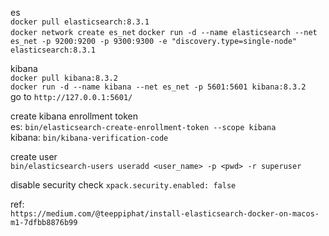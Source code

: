es  
`docker pull elasticsearch:8.3.1`  
`docker network create es_net`
`docker run -d --name elasticsearch --net es_net -p 9200:9200 -p 9300:9300 -e "discovery.type=single-node" elasticsearch:8.3.1`

kibana  
`docker pull kibana:8.3.2`  
`docker run -d --name kibana --net es_net -p 5601:5601 kibana:8.3.2`  
go to `http://127.0.0.1:5601/`

create kibana enrollment token  
es: `bin/elasticsearch-create-enrollment-token --scope kibana`  
kibana: `bin/kibana-verification-code`

create user  
`bin/elasticsearch-users useradd <user_name> -p <pwd> -r superuser`

disable security check
`xpack.security.enabled: false`

ref:  
`https://medium.com/@teeppiphat/install-elasticsearch-docker-on-macos-m1-7dfbb8876b99`
